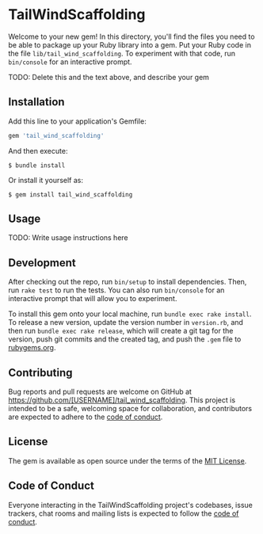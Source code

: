 # TailWindScaffolding

Welcome to your new gem! In this directory, you'll find the files you need to be able to package up your Ruby library into a gem. Put your Ruby code in the file `lib/tail_wind_scaffolding`. To experiment with that code, run `bin/console` for an interactive prompt.

TODO: Delete this and the text above, and describe your gem

## Installation

Add this line to your application's Gemfile:

```ruby
gem 'tail_wind_scaffolding'
```

And then execute:

    $ bundle install

Or install it yourself as:

    $ gem install tail_wind_scaffolding

## Usage

TODO: Write usage instructions here

## Development

After checking out the repo, run `bin/setup` to install dependencies. Then, run `rake test` to run the tests. You can also run `bin/console` for an interactive prompt that will allow you to experiment.

To install this gem onto your local machine, run `bundle exec rake install`. To release a new version, update the version number in `version.rb`, and then run `bundle exec rake release`, which will create a git tag for the version, push git commits and the created tag, and push the `.gem` file to [rubygems.org](https://rubygems.org).

## Contributing

Bug reports and pull requests are welcome on GitHub at https://github.com/[USERNAME]/tail_wind_scaffolding. This project is intended to be a safe, welcoming space for collaboration, and contributors are expected to adhere to the [code of conduct](https://github.com/[USERNAME]/tail_wind_scaffolding/blob/master/CODE_OF_CONDUCT.md).

## License

The gem is available as open source under the terms of the [MIT License](https://opensource.org/licenses/MIT).

## Code of Conduct

Everyone interacting in the TailWindScaffolding project's codebases, issue trackers, chat rooms and mailing lists is expected to follow the [code of conduct](https://github.com/[USERNAME]/tail_wind_scaffolding/blob/master/CODE_OF_CONDUCT.md).
